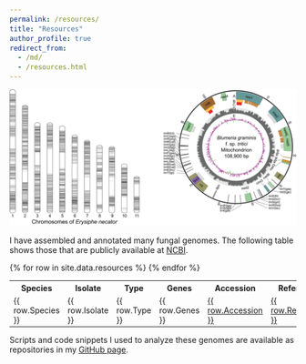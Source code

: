 ```yaml
---
permalink: /resources/
title: "Resources"
author_profile: true
redirect_from: 
  - /md/
  - /resources.html
---
```



![Fig](../images/enec_chr_ink.png "Genomes")

I have assembled and annotated many fungal genomes. The following table shows those that are publicly available at [NCBI](https://www.ncbi.nlm.nih.gov).


<table>
  <tr>
    <th>Species</th>
    <th>Isolate</th>
    <th>Type</th>
    <th>Genes</th>
    <th>Accession</th>
    <th>Reference</th>
  </tr>
  {% for row in site.data.resources %}
    <tr>
      <td>{{ row.Species }}</td>
      <td>{{ row.Isolate }}</td>
      <td>{{ row.Type }}</td>
      <td>{{ row.Genes }}</td>
      <td><a href="{{ row.URL }}">{{ row.Accession }}</a></td>
      <td><a href="{{ row.REF }}">{{ row.Reference }}</a></td>
    </tr>
  {% endfor %}
</table>


Scripts and code snippets I used to analyze these genomes are available as repositories in my [GitHub page](https://github.com/alexzaccaron).